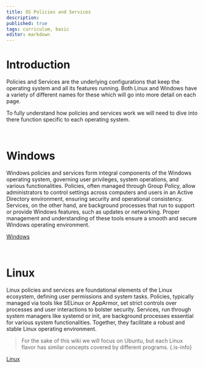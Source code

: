 ```yaml
---
title: OS Policies and Services
description: 
published: true
tags: curriculum, basic
editor: markdown
---
```


# Introduction

Policies and Services are the underlying configurations that keep the operating system and all its features running. Both Linux and Windows have a variety of different names for these which will go into more detail on each page. 

To fully understand how policies and services work we will need to dive into there function specific to each operating system.

<br>

# Windows

Windows policies and services form integral components of the Windows operating system, governing user privileges, system operations, and various functionalities. Policies, often managed through Group Policy, allow administrators to control settings across computers and users in an Active Directory environment, ensuring security and operational consistency. Services, on the other hand, are background processes that run to support or provide Windows features, such as updates or networking. Proper management and understanding of these tools ensure a smooth and secure Windows operating environment.

[Windows](/os-policies-and-services/windows.md)

<br>

# Linux

Linux policies and services are foundational elements of the Linux ecosystem, defining user permissions and system tasks. Policies, typically managed via tools like SELinux or AppArmor, set strict controls over processes and user interactions to bolster security. Services, run through system managers like systemd or init, are background processes essential for various system functionalities. Together, they facilitate a robust and stable Linux operating environment.

> For the sake of this wiki we will focus on Ubuntu, but each Linux flavor has similar concepts covered by different programs.
{.is-info}

[Linux](/os-policies-and-services/linux.md)
